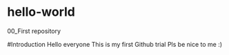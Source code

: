 # hello-world
00_First repository

#Introduction
Hello everyone
This is my first Github trial
Pls be nice to me :)

